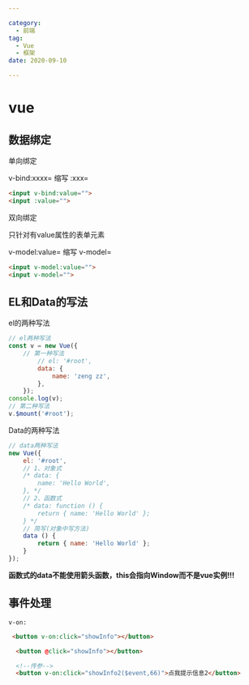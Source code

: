 ```yaml
---

category:
  - 前端
tag:
  - Vue
  - 框架
date: 2020-09-10

---
```

# vue

## 数据绑定

单向绑定

v-bind:xxxx= 缩写 :xxx=

``` html
<input v-bind:value="">
<input :value="">
```

双向绑定

只针对有value属性的表单元素

v-model:value= 缩写 v-model=

``` html
<input v-model:value="">
<input v-model="">
```

## EL和Data的写法

el的两种写法

``` javascript
// el两种写法
const v = new Vue({
    // 第一种写法
        // el: '#root', 
        data: {
            name: 'zeng zz',
        },
    });
console.log(v);
// 第二种写法
v.$mount('#root'); 
```

Data的两种写法

``` js
// data两种写法
new Vue({
    el: '#root',
    // 1、对象式
    /* data: {
        name: 'Hello World',
    }, */
    // 2、函数式
    /* data: function () {
        return { name: 'Hello World' };
    } */
    // 简写(对象中写方法)
    data () {
        return { name: 'Hello World' };
    }
});
```

**函数式的data不能使用箭头函数，this会指向Window而不是vue实例!!!**

## 事件处理

`v-on:`

``` html
 <button v-on:click="showInfo"></button>

  <button @click="showInfo"></button>

  <!--传参-->   
  <button v-on:click="showInfo2($event,66)">点我提示信息2</button>
```
